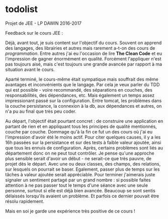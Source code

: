 # todolist
Projet de JEE - LP DAWIN 2016-2017

Feedback sur le cours JEE :

Déjà, avant tout, je suis content sur l'objectif du cours. Souvent on apprend des langages, des librairies et autres mais rarement a-t-on des cours de *programmation*. Entre autres j'ai eu l'occasion de lire **The Clean Code** et eu l'impression de gagner énormément en qualité. Forcément l'appliquer n'est pas toujours aisé, mais c'est toujours une grande avancée par rapport à ma situation avant le cours.

Aparté terminé, le cours-même était sympatique mais souffrait des même avantages et inconvénients que le langage. Par cela je veux parler du TDD qui est possible - voire recommandé, des séparations en couches, des responsabilités, des dépendances, etc. Mais également un temps assez impressionant passé sur la configuration. Entre tomcat, les problèmes dans la couche persistance, la connexion à la db, aux dépendances et autres, on n'a pu au final que très peu coder.

Au départ, l'objectif était pourtant concret : de construire une application en partant de rien et en appliquant tous les principes de qualité mentionnés, couche par couche. Dommage qu'à la fin ce fut un des cours où j'ai eu l'impression d'avoir été le moins actif. Pour citer quelques causes, il y a les 16h passées sur la persistance et sur des tests à faible valeur ajoutée, ainsi que tous les ennuis de configuration. Après, certains problèmes sont liés au département donc on ne peut tout contrôler. 
Je pense qu'une approche plus sensible serait d'avoir un début - ne serait-ce que très pauvre, de projet dès le départ. Avec une ou deux classes, des champs, des relations, sur lesquels on pourrait se baser. Egalement, passer plus de temps sur les tâches à valeur ajoutée serait appréciable.
Pour terminer j'aimerais juste signaler un sentiment partagé par un grand nombre : si possible faites attention à ne pas passer tout le temps d'une séance avec une seule personne, surtout si elle est déjà bien avancée. Beaucoup se sont sentis délaissés lorsqu'ils avaient un problème. Et parfois ce dernier pouvait être résolu rapidement.

Mais en soi je garde une expérience très positive de ce cours !
